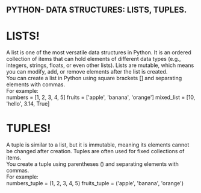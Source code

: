 ## PYTHON- DATA STRUCTURES: LISTS, TUPLES.
# LISTS!
A list is one of the most versatile data structures in Python. It is an ordered collection of items that can hold elements of different data types (e.g., integers, strings, floats, or even other lists). Lists are mutable, which means you can modify, add, or remove elements after the list is created.<br>
You can create a list in Python using square brackets [] and separating elements with commas.<br>
For example:<br>
numbers = [1, 2, 3, 4, 5]
fruits = ['apple', 'banana', 'orange']
mixed_list = [10, 'hello', 3.14, True]
# TUPLES!
A tuple is similar to a list, but it is immutable, meaning its elements cannot be changed after creation. Tuples are often used for fixed collections of items.<br>
You create a tuple using parentheses () and separating elements with commas.<br>
For example:<br>
numbers_tuple = (1, 2, 3, 4, 5)
fruits_tuple = ('apple', 'banana', 'orange')